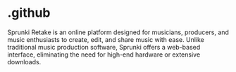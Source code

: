 # .github
Sprunki Retake is an online platform designed for musicians, producers, and music enthusiasts to create, edit, and share music with ease. Unlike traditional music production software, Sprunki offers a web-based interface, eliminating the need for high-end hardware or extensive downloads.
